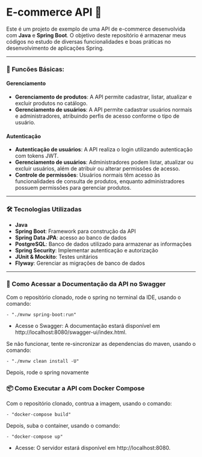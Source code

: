 # E-commerce API 🛒


Este é um projeto de exemplo de uma API de e-commerce desenvolvida com **Java** e **Spring Boot**.
O objetivo deste repositório é armazenar meus códigos no estudo de diversas funcionalidades e boas práticas no desenvolvimento
de aplicações Spring.

---

### 🚀 Funcões Básicas:

#### Gerenciamento

- **Gerenciamento de produtos**: A API permite cadastrar, listar, atualizar e excluir produtos no catálogo.
- **Gerenciamento de usuários**: A API permite cadastrar usuários normais e administradores, atribuindo perfis de acesso conforme o tipo de usuário.

#### Autenticação

- **Autenticação de usuários**: A API realiza o login utilizando autenticação com tokens JWT.
- **Gerenciamento de usuários**: Administradores podem listar, atualizar ou excluir usuários, além de atribuir ou alterar permissões de acesso.
- **Controle de permissões**: Usuários normais têm acesso às funcionalidades de consulta de produtos, enquanto administradores possuem permissões para gerenciar produtos.

---

### 🛠️ Tecnologias Utilizadas 

- **Java**
- **Spring Boot**: Framework para construção da API
- **Spring Data JPA**: acesso ao banco de dados
- **PostgreSQL**: Banco de dados utilizado para armazenar as informações
- **Spring Security**: Implementar autenticação e autorização
- **JUnit & Mockito**: Testes unitários
- **Flyway**: Gerenciar as migrações de banco de dados

---

### 📄 Como Acessar a Documentação da API no Swagger

Com o repositório clonado, rode o spring no terminal da IDE, usando o comando:

    - "./mvnw spring-boot:run"

- Acesse o Swagger: A documentação estará disponível em http://localhost:8080/swagger-ui/index.html.

Se não funcionar, tente re-sincronizar as dependencias do maven, usando o comando:

    - "./mvnw clean install -U"

Depois, rode o spring novamente

### 📦 Como Executar a API com Docker Compose

Com o repositório clonado, contrua a imagem, usando o comando:

    - "docker-compose build"

Depois, suba o container, usando o comando:

    - "docker-compose up"

- Acesse: O servidor estará disponível em http://localhost:8080.